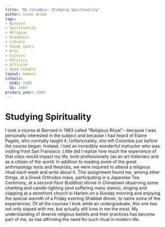 ```yaml
---
title: 'My Columbia: Studying Spirituality'
author: Susan Brown
tags:
- Barnard
- Spirituality
- Religion
- Academics
- Library
- Study spots
- Arts
- Culture
- Politics
- Activism
- Good trouble
layout: memory
schools:
  GSAS: 1989
  GS: 1984
primary_year: 1989
---
```

# Studying Spirituality

I took a course at Barnard in 1983 called "Religious Ritual"--because I was personally interested in the subject and because I had heard of Elaine Pagels, who normally taught it. Unfortunately, she left Columbia just before the course began. Instead, I had an incredibly  wonderful instructor who was visiting from San Fransisco. Little did I realize how much the experience of that class would impact my life, both professionally (as an art historian) and as a citizen of the world. In addition to reading some of the great anthropology texts and theorists, we were required to attend a religious ritual each week and write about it.  This assignment found me, among other things, at a Greek Orthodox mass, participating in a Japanese Tea Ceremony, at a second-floor Buddhist shrine in Chinatown observing some chanting and candle-lighting (and suffering many stares), singing and clapping at a storefront church in Harlem on a Sunday morning and enjoying the special warmth of a Friday evening Shabbat dinner, to name some of the experiences. Of all the courses I took while an undergraduate, this one has not only stayed with me, but actually still lives in me the most. My understanding of diverse religious beliefs and their practices has become part of me, as has affirming the need for such ritual in modern life.
